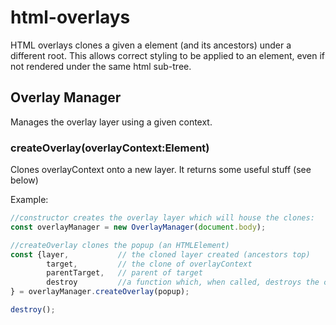 # html-overlays 

HTML overlays clones a given a element (and its ancestors) under a different root.
This allows correct styling to be applied to an element, even if not rendered under the same html sub-tree. 

## Overlay Manager
Manages the overlay layer using a given context.

### createOverlay(overlayContext:Element)
Clones overlayContext onto a new layer.
It returns some useful stuff (see below)

Example:
```ts
//constructor creates the overlay layer which will house the clones:
const overlayManager = new OverlayManager(document.body);

//createOverlay clones the popup (an HTMLElement) 
const {layer,           // the cloned layer created (ancestors top)
        target,         // the clone of overlayContext
        parentTarget,   // parent of target
        destroy         //a function which, when called, destroys the created layer
} = overlayManager.createOverlay(popup);

destroy();
```
